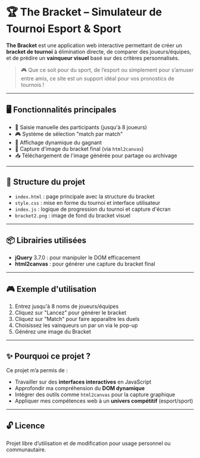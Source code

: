 # 🏆 The Bracket – Simulateur de Tournoi Esport & Sport

**The Bracket** est une application web interactive permettant de créer un **bracket de tournoi** à élimination directe, de comparer des joueurs/équipes, et de prédire un **vainqueur visuel** basé sur des critères personnalisés.

> 🎮 Que ce soit pour du sport, de l’esport ou simplement pour s’amuser entre amis, ce site est un support idéal pour vos pronostics de tournois !

---

## 🖥️ Fonctionnalités principales

- 🎯 Saisie manuelle des participants (jusqu'à 8 joueurs)
- 🎮 Système de sélection "match par match"
- 👑 Affichage dynamique du gagnant
- 📸 Capture d'image du bracket final (via `html2canvas`)
- 📥 Téléchargement de l'image générée pour partage ou archivage

---

## 🧩 Structure du projet

- `index.html` : page principale avec la structure du bracket
- `style.css` : mise en forme du tournoi et interface utilisateur
- `index.js` : logique de progression du tournoi et capture d'écran
- `bracket2.png` : image de fond du bracket visuel

---

## 📦 Librairies utilisées

- **jQuery** 3.7.0 : pour manipuler le DOM efficacement
- **html2canvas** : pour générer une capture du bracket final

---

## 🎮 Exemple d'utilisation

1. Entrez jusqu'à 8 noms de joueurs/équipes
2. Cliquez sur "Lancez" pour générer le bracket
3. Cliquez sur "Match" pour faire apparaître les duels
4. Choisissez les vainqueurs un par un via le pop-up
5. Générez une image du Bracket

---

## ✨ Pourquoi ce projet ?

Ce projet m’a permis de :

- Travailler sur des **interfaces interactives** en JavaScript
- Approfondir ma compréhension du **DOM dynamique**
- Intégrer des outils comme `html2canvas` pour la capture graphique
- Appliquer mes compétences web à un **univers compétitif** (esport/sport)

---

## 🔓 Licence

Projet libre d’utilisation et de modification pour usage personnel ou communautaire.
